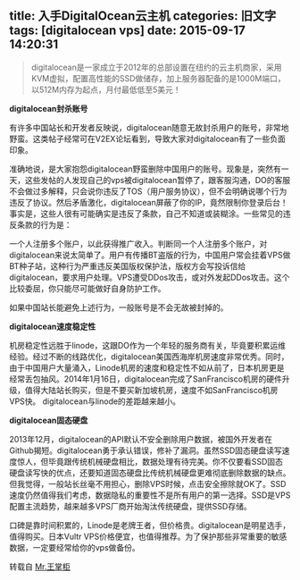 title: 入手DigitalOcean云主机
categories: 旧文字
tags: [digitalocean vps]
date: 2015-09-17 14:20:31
---
> digitalocean是一家成立于2012年的总部设置在纽约的云主机商家，采用KVM虚拟，配置高性能的SSD做储存，加上服务器配备的是1000M端口，以512M内存为起点，月付最低低至5美元！

**digitalocean封杀账号**

有许多中国站长和开发者反映说，digitalocean随意无故封杀用户的账号，非常地野蛮。这类帖子经常可在V2EX论坛看到，导致大家对digitalocean有了一些负面印象。

准确地说，是大家抱怨digitalocean野蛮删除中国用户的账号。现象是，突然有一天，这些发帖的人发现自己的vps被digitalocean暂停了，跟客服沟通，DO的客服不会做过多解释，只会说你违反了TOS（用户服务协议），但不会明确说哪个行为违反了协议。然后矛盾激化，digitalocean屏蔽了你的IP，竟然限制你登录后台！
事实是，这些人很有可能确实是违反了条款，自己不知道或装糊涂。一些常见的违反条款的行为是：

一个人注册多个账户，以此获得推广收入。判断同一个人注册多个账户，对digitalocean来说太简单了。用户有传播BT盗版的行为，中国用户常会挂着VPS做BT种子站，这种行为严重违反美国版权保护法，版权方会写投诉信给digitalocean，要求用户处理。VPS遭受DDos攻击，或对外发起DDos攻击。这个比较委屈，你只能尽可能做好自身防护工作。

如果中国站长能避免上述行为，一般账号是不会无故被封掉的。

**digitalocean速度稳定性**

机房稳定性远胜于linode，这跟DO作为一个年轻的服务商有关，毕竟要积累运维经验。经过不断的线路优化，digitalocean美国西海岸机房速度非常优秀。同时，由于中国用户大量涌入，Linode机房的速度和稳定性不如从前了，日本机房更是经常丢包抽风。2014年1月16日，digitalocean完成了SanFrancisco机房的硬件升级，值得大陆站长购买，但是不要买新加坡机房，速度不如SanFrancisco机房VPS快。
digitalocean与linode的差距越来越小。

**digitalocean固态硬盘**

2013年12月，digitalocean的API默认不安全删除用户数据，被国外开发者在Github揭短。digitalocean勇于承认错误，修补了漏洞。虽然SSD固态硬盘读写速度惊人，但毕竟跟传统机械硬盘相比，数据处理有待完美。你不仅要看SSD固态硬盘读写快的优点，还要知道固态硬盘比传统机械硬盘更难彻底删除数据的缺点。但我觉得，一般站长丝毫不用担心，删除VPS时候，点击安全擦除就OK了。SSD速度仍然值得我们考虑，数据隐私的重要性不是所有用户的第一选择。SSD是VPS配置主流趋势，越来越多VPS厂商开始淘汰传统硬盘，提供SSD存储。

口碑是靠时间积累的，Linode是老牌王者，但价格贵。digitalocean是明星选手，值得购买。日本Vultr VPS价格便宜，也值得推荐。为了保护那些非常重要的敏感数据，一定要经常给你的vps做备份。

转载自 [Mr.王掌柜][1]


  [1]: http://since1989.org/digitalocean/ssh-vps-price-linode-speed.html